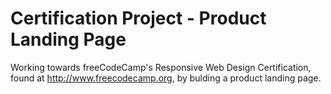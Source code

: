 # Certification Project - Product Landing Page
Working towards freeCodeCamp's Responsive Web Design Certification, found at http://www.freecodecamp.org, by bulding a product landing page.